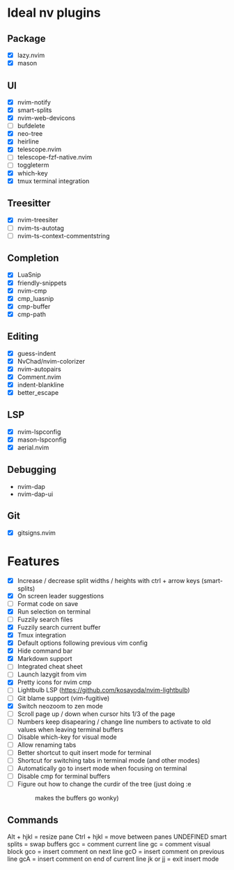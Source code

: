 # Ideal nv plugins

## Package 

* [X] lazy.nvim
* [X] mason

## UI

* [X] nvim-notify
* [X] smart-splits
* [X] nvim-web-devicons
* [ ] bufdelete
* [X] neo-tree
* [X] heirline
* [X] telescope.nvim
* [ ] telescope-fzf-native.nvim
* [ ] toggleterm
* [X] which-key
* [X] tmux terminal integration

## Treesitter

* [X] nvim-treesiter
* [ ] nvim-ts-autotag
* [ ] nvim-ts-context-commentstring

## Completion

* [X] LuaSnip
* [X] friendly-snippets
* [X] nvim-cmp
* [X] cmp_luasnip
* [X] cmp-buffer
* [X] cmp-path

## Editing

* [X] guess-indent
* [X] NvChad/nvim-colorizer
* [X] nvim-autopairs
* [X] Comment.nvim
* [X] indent-blankline
* [X] better_escape

## LSP

* [X] nvim-lspconfig
* [X] mason-lspconfig
* [X] aerial.nvim

## Debugging

* nvim-dap
* nvim-dap-ui

## Git

* [X] gitsigns.nvim

# Features

* [X] Increase / decrease split widths / heights with ctrl + arrow keys (smart-splits)
* [X] On screen leader suggestions 
* [ ] Format code on save
* [X] Run selection on terminal
* [ ] Fuzzily search files
* [X] Fuzzily search current buffer
* [X] Tmux integration
* [X] Default options following previous vim config
* [X] Hide command bar
* [X] Markdown support
* [ ] Integrated cheat sheet
* [ ] Launch lazygit from vim
* [X] Pretty icons for nvim cmp
* [ ] Lightbulb LSP (https://github.com/kosayoda/nvim-lightbulb)
* [ ] Git blame support (vim-fugitive)
* [X] Switch neozoom to zen mode
* [ ] Scroll page up / down when cursor hits 1/3 of the page
* [ ] Numbers keep disapearing / change line numbers to activate to old values when leaving terminal buffers
* [ ] Disable which-key for visual mode
* [ ] Allow renaming tabs
* [ ] Better shortcut to quit insert mode for terminal
* [ ] Shortcut for switching tabs in terminal mode (and other modes)
* [ ] Automatically go to insert mode when focusing on terminal
* [ ] Disable cmp for terminal buffers
* [ ] Figure out how to change the curdir of the tree (just doing :e <dir> makes the buffers go wonky)

## Commands

Alt + hjkl = resize pane
Ctrl + hjkl = move between panes
UNDEFINED smart splits = swap buffers
gcc = comment current line
gc = comment visual block
gco = insert comment on next line
gcO = insert comment on previous line
gcA = insert comment on end of current line
jk or jj = exit insert mode
